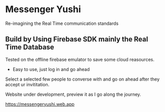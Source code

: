 # Messenger Yushi

Re-imagining the Real Time communication standards

## Build by Using Firebase SDK mainly the Real Time Database

Tested on the offline firebase emulator to save some cloud reasources.

- Easy to use, just log in and go ahead

Select a selected few people to converse with and go on ahead after they accept ur invititation.

Website under development, preview it as I go along the journey.

https://messengeryushi.web.app

